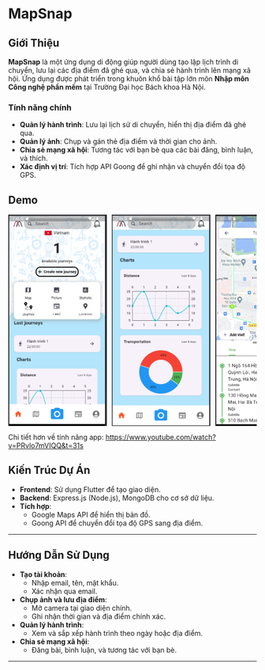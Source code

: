# MapSnap

## Giới Thiệu
**MapSnap** là một ứng dụng di động giúp người dùng tạo lập lịch trình di chuyển, lưu lại các địa điểm đã ghé qua, và chia sẻ hành trình lên mạng xã hội. Ứng dụng được phát triển trong khuôn khổ bài tập lớn môn **Nhập môn Công nghệ phần mềm** tại Trường Đại học Bách khoa Hà Nội.

### Tính năng chính
- **Quản lý hành trình**: Lưu lại lịch sử di chuyển, hiển thị địa điểm đã ghé qua.
- **Quản lý ảnh**: Chụp và gán thẻ địa điểm và thời gian cho ảnh.
- **Chia sẻ mạng xã hội**: Tương tác với bạn bè qua các bài đăng, bình luận, và thích.
- **Xác định vị trí**: Tích hợp API Goong để ghi nhận và chuyển đổi tọa độ GPS.

## Demo

<div style="display: flex; overflow-x: auto; gap: 10px;">
  <img src="demo/demo1.png" alt="Ảnh 1" style="width: 200px; height: auto;">
  <img src="demo/demo2.png" alt="Ảnh 2" style="width: 200px; height: auto;">
  <img src="demo/demo3.png" alt="Ảnh 3" style="width: 200px; height: auto;">
  <img src="demo/demo4.png" alt="Ảnh 1" style="width: 200px; height: auto;">
  <img src="demo/demo5.png" alt="Ảnh 2" style="width: 200px; height: auto;">
  <img src="demo/demo6.png" alt="Ảnh 3" style="width: 200px; height: auto;">
</div>

Chi tiết hơn về tính năng app: https://www.youtube.com/watch?v=PRvlo7mVIQQ&t=31s

## Kiến Trúc Dự Án
- **Frontend**: Sử dụng Flutter để tạo giao diện.
- **Backend**: Express.js (Node.js), MongoDB cho cơ sở dữ liệu.
- **Tích hợp**:
  - Google Maps API để hiển thị bản đồ.
  - Goong API để chuyển đổi tọa độ GPS sang địa điểm.

---

## Hướng Dẫn Sử Dụng
- **Tạo tài khoản**:
  - Nhập email, tên, mật khẩu.
  - Xác nhận qua email.
- **Chụp ảnh và lưu địa điểm**:
  - Mở camera tại giao diện chính.
  - Ghi nhận thời gian và địa điểm chính xác.
- **Quản lý hành trình**:
  - Xem và sắp xếp hành trình theo ngày hoặc địa điểm.
- **Chia sẻ mạng xã hội**:
  - Đăng bài, bình luận, và tương tác với bạn bè.

---


